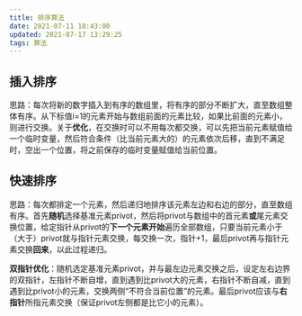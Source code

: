 ```yaml
---
title: 排序算法
date: 2021-07-11 18:43:00
updated: 2021-07-17 13:29:25
tags: 算法
---
```


## 插入排序

思路：每次将新的数字插入到有序的数组里，将有序的部分不断扩大，直至数组整体有序。从下标值i=1的元素开始与数组前面的元素比较，如果比前面的元素小，则进行交换。关于**优化**，在交换时可以不用每次都交换，可以先把当前元素赋值给一个临时变量，然后符合条件（比当前元素大的）的元素依次后移，直到不满足时，空出一个位置，将之前保存的临时变量赋值给当前位置。

## 快速排序

思路：每次都排定一个元素，然后递归地排序该元素左边和右边的部分，直至数组有序。首先**随机**选择基准元素privot，然后将privot与数组中的首元素**或**尾元素交换位置，给定指针从privot的**下一个元素开始**遍历全部数组，只要当前元素小于（大于）privot就与指针元素交换，每交换一次，指针+1，最后privot再与指针元素交换**回来**，以此过程递归。

**双指针优化**：随机选定基准元素privot，并与最左边元素交换之后，设定左右边界的双指针，左指针不断自增，直到遇到比privot大的元素，右指针不断自减，直到遇到比privot小的元素，交换两侧“不符合当前位置”的元素。最后privot应该与**右指针**所指元素交换（保证privot左侧都是比它小的元素）。
